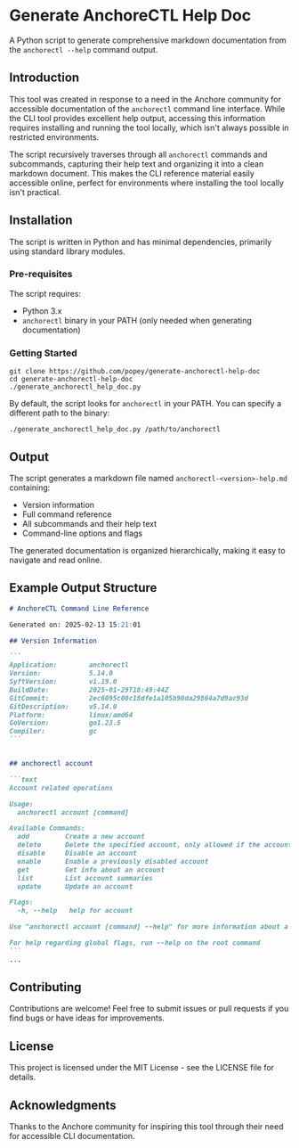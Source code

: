 # Generate AnchoreCTL Help Doc

A Python script to generate comprehensive markdown documentation from the `anchorectl --help` command output.

## Introduction

This tool was created in response to a need in the Anchore community for accessible documentation of the `anchorectl` command line interface. While the CLI tool provides excellent help output, accessing this information requires installing and running the tool locally, which isn't always possible in restricted environments.

The script recursively traverses through all `anchorectl` commands and subcommands, capturing their help text and organizing it into a clean markdown document. This makes the CLI reference material easily accessible online, perfect for environments where installing the tool locally isn't practical.

## Installation

The script is written in Python and has minimal dependencies, primarily using standard library modules.

### Pre-requisites

The script requires:
- Python 3.x
- `anchorectl` binary in your PATH (only needed when generating documentation)

### Getting Started

```shell
git clone https://github.com/popey/generate-anchorectl-help-doc
cd generate-anchorectl-help-doc
./generate_anchorectl_help_doc.py
```

By default, the script looks for `anchorectl` in your PATH. You can specify a different path to the binary:

```shell
./generate_anchorectl_help_doc.py /path/to/anchorectl
```

## Output

The script generates a markdown file named `anchorectl-<version>-help.md` containing:

- Version information
- Full command reference
- All subcommands and their help text
- Command-line options and flags

The generated documentation is organized hierarchically, making it easy to navigate and read online.

## Example Output Structure

~~~markdown
# AnchoreCTL Command Line Reference

Generated on: 2025-02-13 15:21:01

## Version Information

```
Application:        anchorectl
Version:            5.14.0
SyftVersion:        v1.19.0
BuildDate:          2025-01-29T18:49:44Z
GitCommit:          2ec6095c00c18dfe1a105b90da29864a7d9ac93d
GitDescription:     v5.14.0
Platform:           linux/amd64
GoVersion:          go1.23.5
Compiler:           gc
```


## anchorectl account

```text
Account related operations

Usage:
  anchorectl account [command]

Available Commands:
  add         Create a new account
  delete      Delete the specified account, only allowed if the account is in the disabled state
  disable     Disable an account
  enable      Enable a previously disabled account
  get         Get info about an account
  list        List account summaries
  update      Update an account

Flags:
  -h, --help   help for account

Use "anchorectl account [command] --help" for more information about a command.

For help regarding global flags, run --help on the root command
```
...
~~~

## Contributing

Contributions are welcome! Feel free to submit issues or pull requests if you find bugs or have ideas for improvements.

## License

This project is licensed under the MIT License - see the LICENSE file for details.

## Acknowledgments

Thanks to the Anchore community for inspiring this tool through their need for accessible CLI documentation.